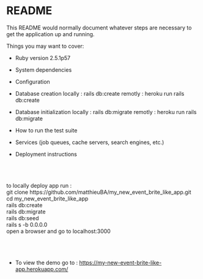 # README

This README would normally document whatever steps are necessary to get the
application up and running.

Things you may want to cover:

* Ruby version
2.5.1p57
* System dependencies

* Configuration

* Database creation
locally : rails db:create
remotly : heroku run rails db:create
* Database initialization
locally : rails db:migrate
remotly : heroku run rails db:migrate
* How to run the test suite

* Services (job queues, cache servers, search engines, etc.)

* Deployment instructions
<br/>
<br/>
<br/>
to locally deploy app run : <br/>
git clone https://github.com/matthieuBA/my_new_event_brite_like_app.git<br/>
cd my_new_event_brite_like_app<br/>
rails db:create<br/>
rails db:migrate<br/>
rails db:seed<br/>
rails s -b 0.0.0.0<br/>
open a browser and go to localhost:3000<br/>
<br/>
<br/>
<br/>



* To view the demo go to :
https://my-new-event-brite-like-app.herokuapp.com/
